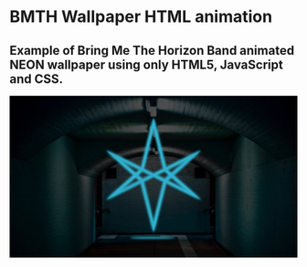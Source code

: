 # BMTH Wallpaper HTML animation

## Example of Bring Me The Horizon Band animated NEON wallpaper using only HTML5, JavaScript and CSS.

![Graphic definition](https://github.com/Manuelhrv99/BMTH_Wallpaper/blob/main/BMTH%20Wallpaper.jpg?raw=true)
